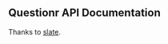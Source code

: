 
Questionr API Documentation
------------------------------

Thanks to [slate](http://tripit.github.io/slate).
